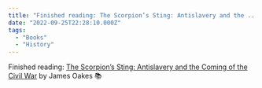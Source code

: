 ```yaml
---
title: "Finished reading: The Scorpion’s Sting: Antislavery and the ..."
date: "2022-09-25T22:28:10.000Z"
tags: 
  - "Books"
  - "History"
---
```


Finished reading: [The Scorpion’s Sting: Antislavery and the Coming of the Civil War](https://micro.blog/books/9780393239935) by James Oakes 📚
